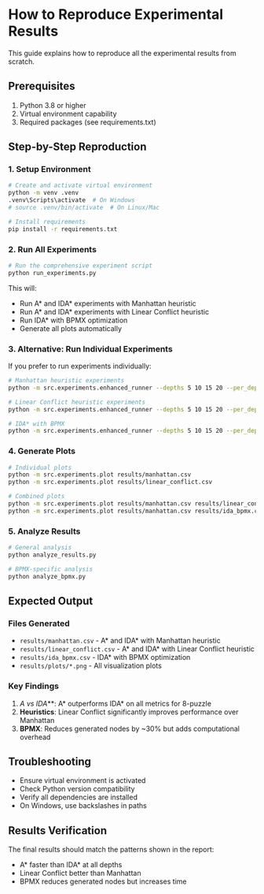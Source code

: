 # How to Reproduce Experimental Results

This guide explains how to reproduce all the experimental results from scratch.

## Prerequisites

1. Python 3.8 or higher
2. Virtual environment capability
3. Required packages (see requirements.txt)

## Step-by-Step Reproduction

### 1. Setup Environment

```bash
# Create and activate virtual environment
python -m venv .venv
.venv\Scripts\activate  # On Windows
# source .venv/bin/activate  # On Linux/Mac

# Install requirements
pip install -r requirements.txt
```

### 2. Run All Experiments

```bash
# Run the comprehensive experiment script
python run_experiments.py
```

This will:
- Run A* and IDA* experiments with Manhattan heuristic
- Run A* and IDA* experiments with Linear Conflict heuristic
- Run IDA* with BPMX optimization
- Generate all plots automatically

### 3. Alternative: Run Individual Experiments

If you prefer to run experiments individually:

```bash
# Manhattan heuristic experiments
python -m src.experiments.enhanced_runner --depths 5 10 15 20 --per_depth 10 --heuristic manhattan --algo both --out results/manhattan.csv

# Linear Conflict heuristic experiments
python -m src.experiments.enhanced_runner --depths 5 10 15 20 --per_depth 10 --heuristic linear_conflict --algo both --out results/linear_conflict.csv

# IDA* with BPMX
python -m src.experiments.enhanced_runner --depths 5 10 15 20 --per_depth 10 --heuristic manhattan --algo ida --bpmx --out results/ida_bpmx.csv
```

### 4. Generate Plots

```bash
# Individual plots
python -m src.experiments.plot results/manhattan.csv
python -m src.experiments.plot results/linear_conflict.csv

# Combined plots
python -m src.experiments.plot results/manhattan.csv results/linear_conflict.csv
python -m src.experiments.plot results/manhattan.csv results/ida_bpmx.csv
```

### 5. Analyze Results

```bash
# General analysis
python analyze_results.py

# BPMX-specific analysis
python analyze_bpmx.py
```

## Expected Output

### Files Generated

- `results/manhattan.csv` - A* and IDA* with Manhattan heuristic
- `results/linear_conflict.csv` - A* and IDA* with Linear Conflict heuristic  
- `results/ida_bpmx.csv` - IDA* with BPMX optimization
- `results/plots/*.png` - All visualization plots

### Key Findings

1. **A* vs IDA***: A* outperforms IDA* on all metrics for 8-puzzle
2. **Heuristics**: Linear Conflict significantly improves performance over Manhattan
3. **BPMX**: Reduces generated nodes by ~30% but adds computational overhead

## Troubleshooting

- Ensure virtual environment is activated
- Check Python version compatibility
- Verify all dependencies are installed
- On Windows, use backslashes in paths

## Results Verification

The final results should match the patterns shown in the report:
- A* faster than IDA* at all depths
- Linear Conflict better than Manhattan
- BPMX reduces generated nodes but increases time
